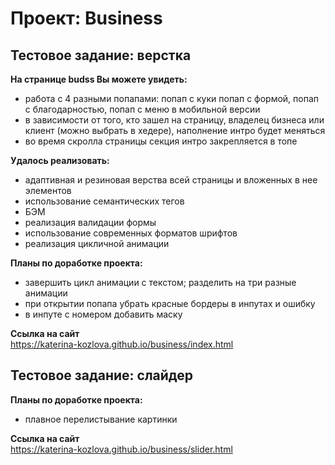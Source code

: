 # Проект: Business 
## Тестовое задание: верстка

**На странице budss Вы можете увидеть:**  
- работа с 4 разными попапами: попап с куки попап с формой, попап с благодарностью, попап с меню в мобильной версии  
- в зависимости от того, кто зашел на страницу, владелец бизнеса или клиент (можно выбрать в хедере), наполнение интро будет меняться  
- во время скролла страницы секция интро закрепляется в топе  

**Удалось реализовать:**  
- адаптивная и резиновая верства всей страницы и вложенных в нее элементов  
- использование семантических тегов  
- БЭМ  
- реализация валидации формы  
- использование современных форматов шрифтов  
- реализация цикличной анимации  

**Планы по доработке проекта:**   
- завершить цикл анимации с текстом; разделить на три разные анимации  
- при открытии попапа убрать красные бордеры в инпутах и ошибку    
- в инпуте с номером добавить маску   

**Ссылка на сайт**  
https://katerina-kozlova.github.io/business/index.html  

## Тестовое задание: слайдер  

**Планы по доработке проекта:**  
- плавное перелистывание картинки  

**Ссылка на сайт**  
https://katerina-kozlova.github.io/business/slider.html  
